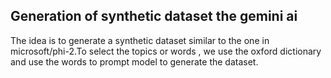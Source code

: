 ## Generation of  synthetic dataset the gemini ai
The idea is to generate a synthetic dataset similar to the one in microsoft/phi-2.To select the topics or words , we use the oxford dictionary and use the words to prompt
model to generate the dataset.
